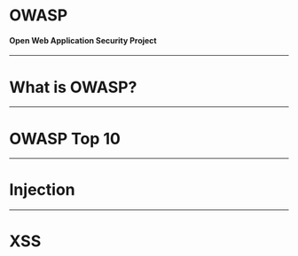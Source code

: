 
[//]: # (Topics:)
[//]: # (What is OWASP?)
[//]: # (OWASP Top 10)
[//]: # (Injection)
[//]: # (XSS)



# OWASP 
#### Open Web Application Security Project 

---

# What is OWASP?



--- 

# OWASP Top 10



--- 

# Injection



--- 

# XSS


